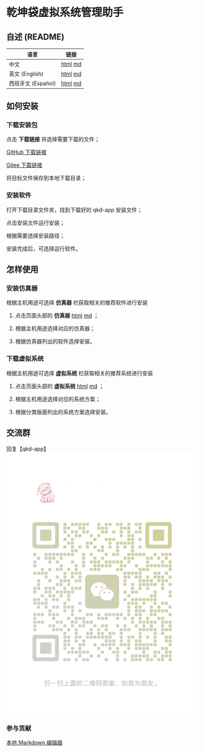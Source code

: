 # 乾坤袋虚拟系统管理助手

## 自述 (README)

| 语言 | 链接 |
|------|------|
| 中文 | [html](./index.html) [md](./README.md) |
| 英文 (English) | [html](./index.en.html) [md](./README.en.md) |
| 西班牙文 (Español) | [html](./index.es.html) [md](./README.es.md) |

## 如何安装

### 下载安装包

点击 **下载链接** 并选择需要下载的文件；

[GitHub 下载链接](https://github.com/david921518/qkd-app/releases/latest)

[Gitee 下载链接](https://gitee.com/david921518/qkd-app/releases/latest)

将目标文件保存到本地下载目录；

### 安装软件

打开下载目录文件夹，找到下载好的 qkd-app 安装文件；

点击安装文件运行安装；

根据需要选择安装路径；

安装完成后，可选择运行软件。

## 怎样使用

### 安装仿真器

根据主机用途可选择 **仿真器** 栏获取相关的推荐软件进行安装

1. 点击页面头部的 **仿真器** [html](./qemu/index.html) [md](./qemu/README.md) ；

2. 根据主机用途选择对应的仿真器；

3. 根据仿真器列出的软件选择安装。

### 下载虚拟系统

根据主机用途可选择 **虚拟系统** 栏获取相关的推荐系统进行安装

1. 点击页面头部的 **虚拟系统** [html](./vmos/index.html) [md](./vmos/README.md) ；

2. 根据主机用途选择对应的系统方案；

3. 根据分类版面列出的系统方案选择安装。

## 交流群

回复【qkd-app】 ![微信二维码#300px](./images/wx_qrcode.jpg)

### 参与贡献

[本地 Markdown 编辑器](./editor/index.html)